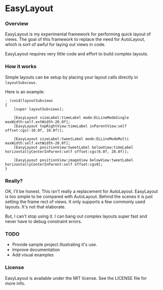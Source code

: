 # EasyLayout

### Overview

EasyLayout is my experimental framework for performing quick layout of views.  The goal of this framework to replace the need for AutoLayout, which is sort of awful for laying out views in code.

EasyLayout requires very little code and effort to build complex layouts.  

### How it works

Simple layouts can be setup by placing your layout calls directly in `layoutSubviews`.

Here is an example:

	- (void)layoutSubviews
	{
	    [super layoutSubviews];
    
	    [EasyLayout sizeLabel:timeLabel mode:ELLineModeSingle maxWidth:self.extWidth-20.0f];
	    [EasyLayout topRightView:timeLabel inParentView:self offset:cgs(-10.0f, 10.0f)];
    
	    [EasyLayout sizeLabel:tweetLabel mode:ELLineModeMulti maxWidth:self.extWidth-20.0f];
	    [EasyLayout positionView:tweetLabel belowView:timeLabel horizontallyCenterInParent:self offset:cgs(0.0f, 20.0f)];
    
	    [EasyLayout positionView:imageView belowView:tweetLabel horizontallyCenterInParent:self offset:cgs0];
	}

### Really?

OK, I'll be honest.  This isn't really a replacement for AutoLayout.  EasyLayout is too simple to be compared with AutoLayout.  Behind the scenes it is just setting the frame rect of views.  It only supports a few commonly used layouts.  It's not that elaborate.

But, I can't stop using it.  I can bang out complex layouts super fast and never have to debug constraint errors.



### TODO

* Provide sample project illustrating it's use.
* Improve documentation
* Add visual examples


### License

EasyLayout is available under the MIT license. See the LICENSE file for more info.
